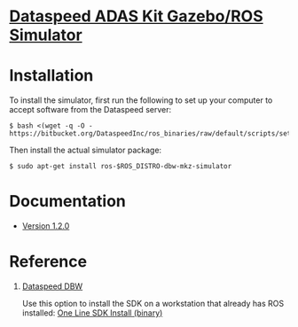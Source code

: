 # [Dataspeed ADAS Kit Gazebo/ROS Simulator](https://bitbucket.org/DataspeedInc/dbw_mkz_simulation)

# Installation

To install the simulator, first run the following to set up your computer to accept software from the Dataspeed server:

```
$ bash <(wget -q -O - https://bitbucket.org/DataspeedInc/ros_binaries/raw/default/scripts/setup.bash)
```

Then install the actual simulator package:

```
$ sudo apt-get install ros-$ROS_DISTRO-dbw-mkz-simulator
```

# Documentation

- [Version 1.2.0](https://bitbucket.org/dataspeedinc/dbw_mkz_simulation/raw/default/simulator_manual_v1_2_0.pdf)

# Reference

1. [Dataspeed DBW](https://bitbucket.org/DataspeedInc/dbw_mkz_ros)

	Use this option to install the SDK on a workstation that already has ROS installed: [One Line SDK Install (binary)](https://bitbucket.org/DataspeedInc/dbw_mkz_ros/src/81e63fcc335d7b64139d7482017d6a97b405e250/ROS_SETUP.md?fileviewer=file-view-defaults)